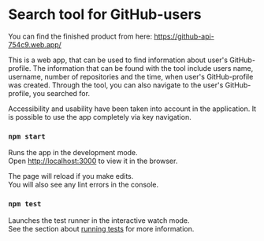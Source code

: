 # Search tool for GitHub-users

You can find the finished product from here: https://github-api-754c9.web.app/

This is a web app, that can be used to find information about user's GitHub-profile. The information that can be found with the tool include users name, username, number of repositories and the time, when user's GitHub-profile was created. Through the tool, you can also navigate to the user's GitHub-profile, you searched for. 

Accessibility and usability have been taken into account in the application. It is possible to use the app completely via key navigation.

### `npm start`

Runs the app in the development mode.\
Open [http://localhost:3000](http://localhost:3000) to view it in the browser.

The page will reload if you make edits.\
You will also see any lint errors in the console.

### `npm test`

Launches the test runner in the interactive watch mode.\
See the section about [running tests](https://facebook.github.io/create-react-app/docs/running-tests) for more information.


